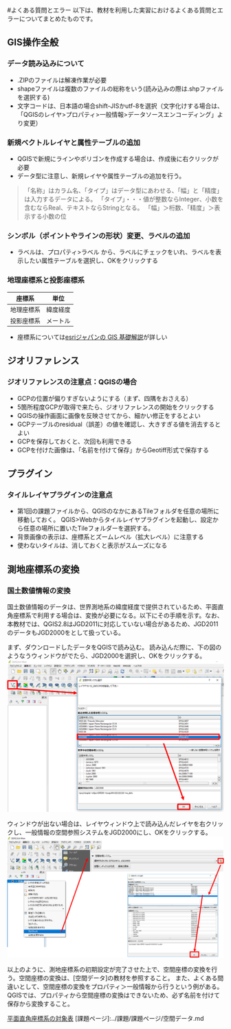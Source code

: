 #よくある質問とエラー
以下は、教材を利用した実習におけるよくある質問とエラーについてまとめたものです。

## GIS操作全般

### データ読み込みについて
* .ZIPのファイルは解凍作業が必要
* shapeファイルは複数のファイルの総称をいう(読み込みの際は.shpファイルを選択する)
* 文字コードは、日本語の場合shift-JISかutf-8を選択（文字化けする場合は、「QGISのレイヤ>プロパティ>一般情報>データソースエンコーディング」より変更）


### 新規ベクトルレイヤと属性テーブルの追加
* QGISで新規にラインやポリゴンを作成する場合は、作成後に右クリックが必要
* データ型に注意し、新規レイヤや属性テーブルの追加を行う。

 >「名称」はカラム名、「タイプ」はデータ型にあわせる、「幅」と「精度」は入力するデータによる。
「タイプ」・・・値が整数ならInteger、小数を含むならReal、テキストならStringとなる。
「幅」＞桁数、「精度」＞表示する小数の位

### シンボル（ポイントやラインの形状）変更、ラベルの追加
* ラベルは、プロパティ>ラベル から、ラベルにチェックをいれ、ラベルを表示したい属性テーブルを選択し、OKをクリックする

### 地理座標系と投影座標系
|座標系|単位|
|---|---|
|地理座標系|緯度経度|
|投影座標系|メートル|

* 座標系については[esriジャパンの GIS 基礎解説](https://www.esrij.com/gis-guide/coordinate-and-spatial/coordinate-system/)が詳しい

## ジオリファレンス
### ジオリファレンスの注意点：QGISの場合
* GCPの位置が偏りすぎないようにする（まず、四隅をおさえる）
* 5箇所程度GCPが取得で来たら、ジオリファレンスの開始をクリックする
* QGISの操作画面に画像を反映させてから、細かい修正をするとよい
* GCPテーブルのresidual（誤差）の値を確認し、大きすぎる値を消去するとよい
* GCPを保存しておくと、次回も利用できる
* GCPを付けた画像は、「名前を付けて保存」からGeotiff形式で保存する

## プラグイン
### タイルレイヤプラグインの注意点

* 第1回の課題ファイルから、QGISのなかにあるTileフォルダを任意の場所に移動しておく。 QGIS>Webからタイルレイヤプラグインを起動し、設定から任意の場所に置いたTileフォルダーを選択する。
* 背景画像の表示は、座標系とズームレベル（拡大レベル）に注意する
* 使わないタイルは、消しておくと表示がスムーズになる

## 測地座標系の変換
### 国土数値情報の変換
国土数値情報のデータは、世界測地系の緯度経度で提供されているため、平面直角座標系で利用する場合は、変換が必要になる。以下にその手順を示す。なお、本教材では、QGIS2.8はJGD2011に対応していない場合があるため、JGD2011のデータもJGD2000をとして扱っている。

まず、ダウンロードしたデータをQGISで読み込む。
読み込んだ際に、下の図のようなうウィンドウがでたら、JGD2000を選択し、OKをクリックする。
![国土数値情報a](pic/kokudo_1.png)

ウィンドウが出ない場合は、レイヤウィンドウ上で読み込んだレイヤを右クリックし、一般情報の空間参照システムをJGD2000にし、OKをクリックする。
![国土数値情報a](pic/kokudo_2.png)

以上のように、測地座標系の初期設定が完了させた上で、空間座標の変換を行う。空間座標の変換は、[空間データ]の教材を参照すること。
また、よくある間違いとして、空間座標の変換をプロパティ＞一般情報から行うという例がある。QGISでは、プロパティから空間座標の変換はできないため、必ず名前を付けて保存から変換すること。


[e-Stat]:http://www.e-stat.go.jp
[地理院タイル]:http://maps.gsi.go.jp/development/ichiran.html
[その他のライセンスについて]:../その他のライセンスについて.md
[▲メニューへもどる]:空間データ.md#menu
[QGISビギナーズマニュアル]:../../QGISビギナーズマニュアル/QGISビギナーズマニュアル.md
[Google Maps Geocoding API]:https://developers.google.com/maps/documentation/geocoding/intro?hl=ja
[KTGIS.net]:http://ktgis.net/gcode/geocoding.html
[裾野市オープンデータ]:http://www.city.susono.shizuoka.jp/ma/organization/susono-open-data.php
[鯖江市オープンデータ]:http://www.city.sabae.fukui.jp/pageview.html?id=12768
[GISの基本概念]:../01_GISの基本概念/GISの基本概念.md
[CSVアドレスマッチングサービス]:http://newspat.csis.u-tokyo.ac.jp/geocode-cgi/geocode.cgi?action=start
[susono_emergency_shelter.csv]:https://github.com/yamauchi-inochu/demo/blob/master/GISオープン教材/課題/sample/susono_sample.zip?raw=true
[平面直角座標系の対象表](http://www.gsi.go.jp/LAW/heimencho.html)
[課題ページ]:../課題/課題ページ/空間データ.md
